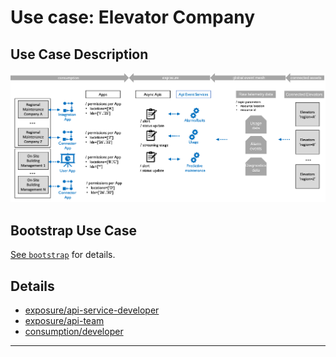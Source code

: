 # Use case: Elevator Company

## Use Case Description

<p align="center"><img src="../../images/apim.use-case.elevator-co.png" /></p>


## Bootstrap Use Case

[See `bootstrap`](./bootstrap) for details.

## Details

* [exposure/api-service-developer](./exposure/api-service-developer)
* [exposure/api-team](./exposure/api-team)
* [consumption/developer](./consumption/developer)


---
